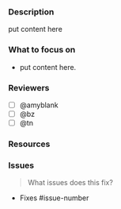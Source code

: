 ### Description

put content here

### What to focus on

- put content here.

### Reviewers

- [ ] @amyblank
- [ ] @bz
- [ ] @tn

### Resources

### Issues
> What issues does this fix?

- Fixes #issue-number
